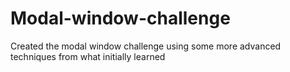 # Modal-window-challenge
Created the modal window challenge using some more advanced techniques from what initially learned

